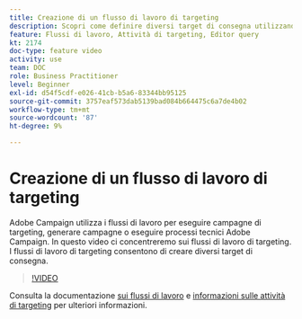 ```yaml
---
title: Creazione di un flusso di lavoro di targeting
description: Scopri come definire diversi target di consegna utilizzando un flusso di lavoro di targeting.
feature: Flussi di lavoro, Attività di targeting, Editor query
kt: 2174
doc-type: feature video
activity: use
team: DOC
role: Business Practitioner
level: Beginner
exl-id: d54f5cdf-e026-41cb-b5a6-83344bb95125
source-git-commit: 3757eaf573dab5139bad084b664475c6a7de4b02
workflow-type: tm+mt
source-wordcount: '87'
ht-degree: 9%

---
```


# Creazione di un flusso di lavoro di targeting

Adobe Campaign utilizza i flussi di lavoro per eseguire campagne di targeting, generare campagne o eseguire processi tecnici Adobe Campaign. In questo video ci concentreremo sui flussi di lavoro di targeting. I flussi di lavoro di targeting consentono di creare diversi target di consegna.

>[!VIDEO](https://video.tv.adobe.com/v/25605?quality=12)

Consulta la documentazione [sui flussi di lavoro](https://experienceleague.adobe.com/docs/campaign-classic/using/automating-with-workflows/introduction/about-workflows.html)
e [informazioni sulle attività di targeting](https://experienceleague.adobe.com/docs/campaign-classic/using/automating-with-workflows/targeting-activities/about-targeting-activities.html) per ulteriori informazioni.
